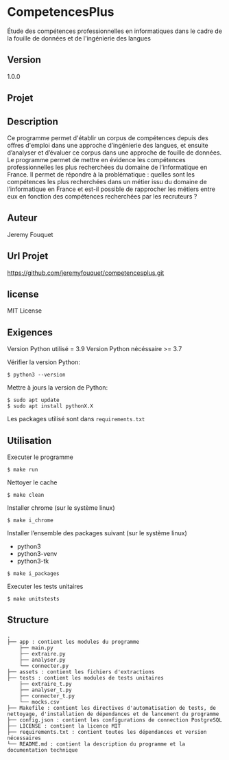 # CompetencesPlus

Étude des compétences professionnelles en informatiques dans le cadre de la fouille de données et de l'ingénierie des langues

## Version

1.0.0

## Projet

## Description

Ce programme permet d'établir un corpus de compétences depuis des offres d'emploi dans une approche d’ingénierie des langues, et ensuite d’analyser et d’évaluer ce corpus dans une approche de fouille de données. Le programme permet de mettre en évidence les compétences professionnelles les plus recherchées du domaine de l’informatique en France. Il permet de répondre à la problématique : quelles sont les compétences les plus recherchées dans un métier issu du domaine de l’informatique en France et est-il possible de rapprocher les métiers entre eux en fonction des compétences recherchées par les recruteurs ?

## Auteur

Jeremy Fouquet

## Url Projet

https://github.com/jeremyfouquet/competencesplus.git

## license

MIT License

## Exigences

Version Python utilisé = 3.9
Version Python nécéssaire >= 3.7

Vérifier la version Python:
```
$ python3 --version
```

Mettre à jours la version de Python:
```
$ sudo apt update
$ sudo apt install pythonX.X
```

Les packages utilisé sont dans `requirements.txt`

## Utilisation

Executer le programme
```
$ make run
```

Nettoyer le cache
```
$ make clean
```

Installer chrome (sur le système linux)
```
$ make i_chrome
```

Installer l’ensemble des packages suivant (sur le système linux)
- python3
- python3-venv
- python3-tk
```
$ make i_packages
```

Executer les tests unitaires
```
$ make unitstests
```

## Structure
    .
    ├── app : contient les modules du programme
        ├── main.py
        ├── extraire.py
        ├── analyser.py
        └── connecter.py
    ├── assets : contient les fichiers d'extractions
    ├── tests : contient les modules de tests unitaires
        ├── extraire_t.py
        ├── analyser_t.py
        ├── connecter_t.py
        └── mocks.csv
    ├── Makefile : contient les directives d'automatisation de tests, de nettoyage, d'installation de dépendances et de lancement du programme
    ├── config.json : contient les configurations de connection PostgreSQL
    ├── LICENSE : contient la licence MIT
    ├── requirements.txt : contient toutes les dépendances et version nécessaires
    └── README.md : contient la description du programme et la documentation technique
